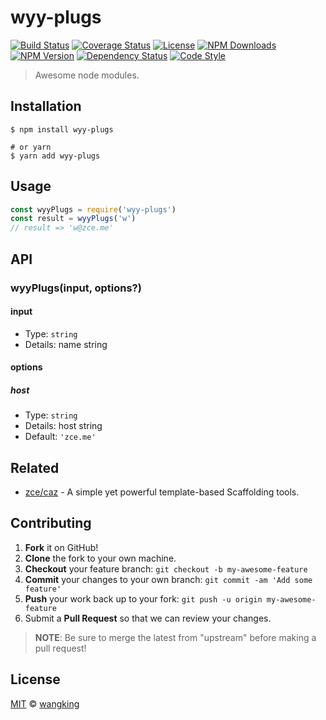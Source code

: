 # wyy-plugs

[![Build Status][actions-img]][actions-url]
[![Coverage Status][codecov-img]][codecov-url]
[![License][license-img]][license-url]
[![NPM Downloads][downloads-img]][downloads-url]
[![NPM Version][version-img]][version-url]
[![Dependency Status][dependency-img]][dependency-url]
[![Code Style][style-img]][style-url]

> Awesome node modules.

## Installation

```shell
$ npm install wyy-plugs

# or yarn
$ yarn add wyy-plugs
```

## Usage

<!-- TODO: Introduction of Usage -->

```javascript
const wyyPlugs = require('wyy-plugs')
const result = wyyPlugs('w')
// result => 'w@zce.me'
```

## API

<!-- TODO: Introduction of API -->

### wyyPlugs(input, options?)

#### input

- Type: `string`
- Details: name string

#### options

##### host

- Type: `string`
- Details: host string
- Default: `'zce.me'`

## Related

- [zce/caz](https://github.com/zce/caz) - A simple yet powerful template-based Scaffolding tools.

## Contributing

1. **Fork** it on GitHub!
2. **Clone** the fork to your own machine.
3. **Checkout** your feature branch: `git checkout -b my-awesome-feature`
4. **Commit** your changes to your own branch: `git commit -am 'Add some feature'`
5. **Push** your work back up to your fork: `git push -u origin my-awesome-feature`
6. Submit a **Pull Request** so that we can review your changes.

> **NOTE**: Be sure to merge the latest from "upstream" before making a pull request!

## License

[MIT](LICENSE) &copy; [wangking](https://github.com/)



[actions-img]: https://img.shields.io/github/workflow/status/zce/wyy-plugs/CI
[actions-url]: https://github.com/zce/wyy-plugs/actions
[codecov-img]: https://img.shields.io/codecov/c/github/zce/wyy-plugs
[codecov-url]: https://codecov.io/gh/zce/wyy-plugs
[license-img]: https://img.shields.io/github/license/zce/wyy-plugs
[license-url]: https://github.com/zce/wyy-plugs/blob/master/LICENSE
[downloads-img]: https://img.shields.io/npm/dm/wyy-plugs
[downloads-url]: https://npm.im/wyy-plugs
[version-img]: https://img.shields.io/npm/v/wyy-plugs
[version-url]: https://npm.im/wyy-plugs
[dependency-img]: https://img.shields.io/librariesio/github/zce/wyy-plugs
[dependency-url]: https://github.com/zce/wyy-plugs
[style-img]: https://img.shields.io/badge/code_style-standard-brightgreen
[style-url]: https://standardjs.com
